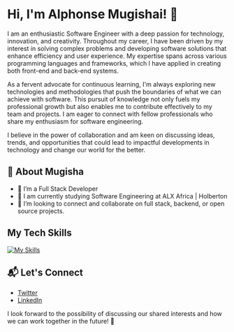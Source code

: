 # Hi, I'm Alphonse Mugishai! 👋

I am an enthusiastic Software Engineer with a deep passion for technology, innovation, and creativity. Throughout my career, I have been driven by my interest in solving complex problems and developing software solutions that enhance efficiency and user experience. My expertise spans across various programming languages and frameworks, which I have applied in creating both front-end and back-end systems.

As a fervent advocate for continuous learning, I'm always exploring new technologies and methodologies that push the boundaries of what we can achieve with software. This pursuit of knowledge not only fuels my professional growth but also enables me to contribute effectively to my team and projects. I am eager to connect with fellow professionals who share my enthusiasm for software engineering.

I believe in the power of collaboration and am keen on discussing ideas, trends, and opportunities that could lead to impactful developments in technology and change our world for the better.


## 🚀   About Mugisha

- 🔭   I’m a Full Stack Developer
- 🌱   I am currently studying Software Engineering at ALX Africa | Holberton
- 👯   I’m looking to connect and collaborate on full stack, backend, or open source projects.


## My Tech Skills

[![My Skills](https://skillicons.dev/icons?i=js,html,css,jquery,c,python,django,flask,mysql,docker,nginx,bash,git,linux,vim,wordpress&perline=8)](https://skillicons.dev)


## 📬   Let's Connect

- [Twitter](https://twitter.com/r_prudent)
- [LinkedIn](https://www.linkedin.com/in/mumugisha/)

I look forward to the possibility of discussing our shared interests and how we can work together in the future! 🚀
